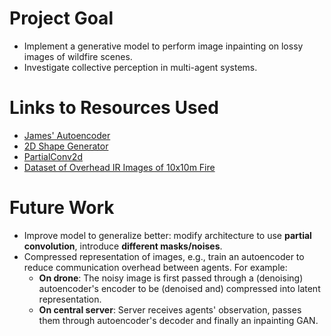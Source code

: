# Project Goal
- Implement a generative model to perform image inpainting on lossy images of wildfire scenes.
- Investigate collective perception in multi-agent systems.

# Links to Resources Used
- [James' Autoencoder](https://github.com/JamesHarcourt7/autoencoder-perception)
- [2D Shape Generator](https://github.com/TimoFlesch/2D-Shape-Generator)
- [PartialConv2d](https://github.com/NVIDIA/partialconv)
- [Dataset of Overhead IR Images of 10x10m Fire](https://www.fs.usda.gov/rds/archive/catalog/RDS-2022-0076)

# Future Work
- Improve model to generalize better: modify architecture to use **partial convolution**, introduce **different masks/noises**.
- Compressed representation of images, e.g., train an autoencoder to reduce communication overhead between agents. For example:
  - **On drone**: The noisy image is first passed through a (denoising) autoencoder's encoder to be (denoised and) compressed into latent representation.
  - **On central server**: Server receives agents' observation, passes them through autoencoder's decoder and finally an inpainting GAN.
